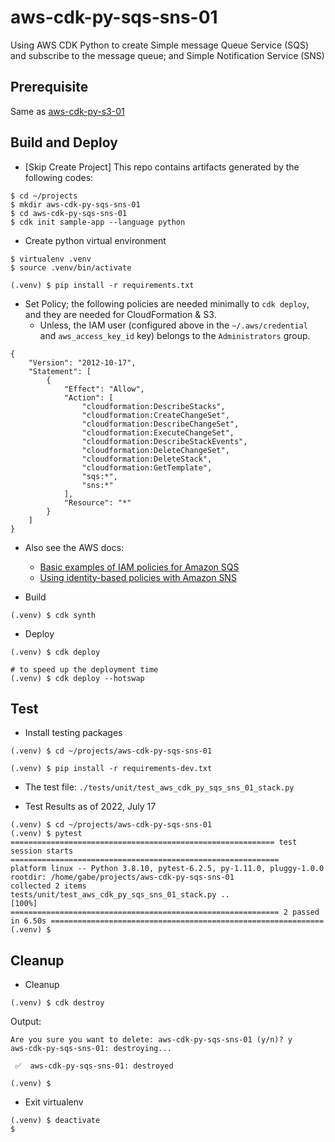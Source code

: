# aws-cdk-py-sqs-sns-01

Using AWS CDK Python to create Simple message Queue Service (SQS) and 
subscribe to the message queue; and Simple Notification Service (SNS)

## Prerequisite

Same as [aws-cdk-py-s3-01](https://github.com/gabepublic/aws-cdk-py-s3-01/blob/main/README.md)

## Build and Deploy

- [Skip Create Project] This repo contains artifacts generated by the following codes:
```
$ cd ~/projects
$ mkdir aws-cdk-py-sqs-sns-01
$ cd aws-cdk-py-sqs-sns-01
$ cdk init sample-app --language python
```

- Create python virtual environment
```
$ virtualenv .venv
$ source .venv/bin/activate

(.venv) $ pip install -r requirements.txt
```

- Set Policy; the following policies are needed minimally to `cdk deploy`,
  and they are needed for CloudFormation & S3.
  - Unless, the IAM user (configured above in the `~/.aws/credential` and
    `aws_access_key_id` key) belongs to the `Administrators` group.
```
{
    "Version": "2012-10-17",
    "Statement": [
        {
            "Effect": "Allow",
            "Action": [
                "cloudformation:DescribeStacks",
                "cloudformation:CreateChangeSet",
                "cloudformation:DescribeChangeSet",
                "cloudformation:ExecuteChangeSet",
                "cloudformation:DescribeStackEvents",
                "cloudformation:DeleteChangeSet",
                "cloudformation:DeleteStack",
                "cloudformation:GetTemplate",
                "sqs:*",
                "sns:*"
            ],
            "Resource": "*"
        }
    ]
}
```
  - Also see the AWS docs:
    - [Basic examples of IAM policies for Amazon SQS](https://docs.aws.amazon.com/AWSSimpleQueueService/latest/SQSDeveloperGuide/sqs-basic-examples-of-iam-policies.html)
    - [Using identity-based policies with Amazon SNS](https://docs.aws.amazon.com/sns/latest/dg/sns-using-identity-based-policies.html)

- Build
```
(.venv) $ cdk synth
```

- Deploy
```
(.venv) $ cdk deploy

# to speed up the deployment time 
(.venv) $ cdk deploy --hotswap
```

## Test

- Install testing packages
```
(.venv) $ cd ~/projects/aws-cdk-py-sqs-sns-01

(.venv) $ pip install -r requirements-dev.txt
```

- The test file: `./tests/unit/test_aws_cdk_py_sqs_sns_01_stack.py`

- Test Results as of 2022, July 17
```
(.venv) $ cd ~/projects/aws-cdk-py-sqs-sns-01
(.venv) $ pytest
=========================================================== test session starts ============================================================
platform linux -- Python 3.8.10, pytest-6.2.5, py-1.11.0, pluggy-1.0.0
rootdir: /home/gabe/projects/aws-cdk-py-sqs-sns-01
collected 2 items
tests/unit/test_aws_cdk_py_sqs_sns_01_stack.py ..                                                                                    [100%]
============================================================ 2 passed in 6.50s =============================================================
(.venv) $
```

## Cleanup

- Cleanup
```
(.venv) $ cdk destroy
```

Output:
```
Are you sure you want to delete: aws-cdk-py-sqs-sns-01 (y/n)? y
aws-cdk-py-sqs-sns-01: destroying...

 ✅  aws-cdk-py-sqs-sns-01: destroyed

(.venv) $
```

- Exit virtualenv
```
(.venv) $ deactivate
$
```
